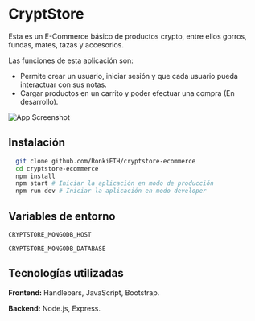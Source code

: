 # CryptStore
Esta es un E-Commerce básico de productos crypto, entre ellos gorros, fundas, mates, tazas y accesorios.

Las funciones de esta aplicación son:

- Permite crear un usuario, iniciar sesión y que cada usuario pueda interactuar con sus notas.
- Cargar productos en un carrito y poder efectuar una compra (En desarrollo).

![App Screenshot](https://i.postimg.cc/k5gF25Hx/landing-crypstore.jpg)

## Instalación

```bash
  git clone github.com/RonkiETH/cryptstore-ecommerce
  cd cryptstore-ecommerce
  npm install
  npm start # Iniciar la aplicación en modo de producción
  npm run dev # Iniciar la aplicación en modo developer
```

## Variables de entorno

`CRYPTSTORE_MONGODB_HOST`

`CRYPTSTORE_MONGODB_DATABASE`

## Tecnologías utilizadas

**Frontend:** Handlebars, JavaScript, Bootstrap.

**Backend:** Node.js, Express.